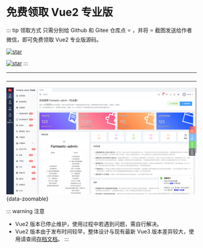 <script setup>
import { withBase } from 'vitepress'
</script>

# 免费领取 Vue2 专业版

::: tip 领取方式
只需分别给 Github 和 Gitee 仓库点 ⭐️ ，并将 ⭐️ 截图发送给作者微信，即可免费领取 Vue2 专业版源码。

[![star](https://img.shields.io/github/stars/fantastic-admin/basic?style=social)](https://github.com/fantastic-admin/basic)

[![star](https://gitee.com/fantastic-admin/basic/badge/star.svg?theme=dark)](https://gitee.com/fantastic-admin/basic)
:::

<table style="width: 100%; display: table; margin: 1rem auto;">
  <tr>
    <td align="center">
      <img :src="withBase('/friend-wechat.png')" width="300" />
    </td>
  </tr>
</table>

![](public/vue2-pro.png){data-zoomable}

::: warning 注意
- Vue2 版本已停止维护，使用过程中若遇到问题，需自行解决。
- Vue2 版本由于发布时间较早，整体设计与现有最新 Vue3 版本差异较大，使用请查阅[存档文档](https://fantastic-admin.github.io/vue2-docs/)。
:::